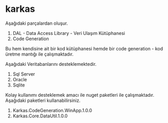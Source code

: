 karkas
======

Aşağıdaki parçalardan oluşur.
 1. DAL - Data Access Library - Veri Ulaşım Kütüphanesi
 2. Code Generation

Bu hem kendisine ait bir kod kütüphanesi hemde bir code generation - kod üretme mantığı ile çalışmaktadır.

Aşağıdaki Veritabanlarını desteklemektedir.
 1. Sql Server
 2. Oracle
 3. Sqlite


Kolay kullanımı desteklemek amacı ile nuget paketleri ile çalışmaktadır.
Aşağıdaki paketleri kullanabilirsiniz.

1. Karkas.CodeGeneration.WinApp.1.0.0
2. Karkas.Core.DataUtil.1.0.0
